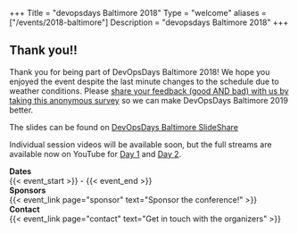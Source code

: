 +++
Title = "devopsdays Baltimore 2018"
Type = "welcome"
aliases = ["/events/2018-baltimore"]
Description = "devopsdays Baltimore 2018"
+++

<!-- <div style="text-align:center;">
  {{< event_logo >}}
</div> -->
## Thank you!!
Thank you for being part of DevOpsDays Baltimore 2018! We hope you enjoyed the event despite the last minute changes to the schedule due to weather conditions. Please [share your feedback (good AND bad) with us by taking this anonymous survey](https://goo.gl/forms/VSMKsObfIEanpuo42) so we can make DevOpsDays Baltimore 2019 better.

The slides can be found on [DevOpsDays Baltimore SlideShare](https://www.slideshare.net/devopdsaysbaltimore/presentations)

Individual session videos will be available soon, but the full streams are available now on YouTube for [Day 1](https://youtu.be/_XOjsVnmHmI?t=1726) and [Day 2](https://youtu.be/RqDHtxQCuIU?t=2193).

<div class = "row">
  <div class = "col-md-2">
    <strong>Dates</strong>
  </div>
  <div class = "col-md-8">
    {{< event_start >}} - {{< event_end >}}
  </div>
</div>

<!-- <div class = "row">
  <div class = "col-md-2">
    <strong>Location</strong>
  </div>
  <div class = "col-md-8">
    {{< event_location >}}
  </div>
</div> -->

<!-- <div class = "row">
  <div class = "col-md-2">
    <strong>Register</strong>
  </div>
  <div class = "col-md-8">
    {{< event_link page="registration" text="Register to attend the conference!" >}}
  </div>
</div> -->

<!-- <div class = "row">
  <div class = "col-md-2">
    <strong>Propose</strong>
  </div>
  <div class = "col-md-8">
    {{< event_link page="propose" text="Propose a talk!" >}}
  </div>
</div> -->

<!-- <div class = "row">
  <div class = "col-md-2">
    <strong>Program</strong>
  </div>
  <div class = "col-md-8">
    View the {{< event_link page="program" text="program." >}}
  </div>
</div> -->

<!-- <div class = "row">
  <div class = "col-md-2">
    <strong>Speakers</strong>
  </div>
  <div class = "col-md-8">
    Check out the {{< event_link page="speakers" text="speakers!" >}}
  </div>
</div> -->

<div class = "row">
  <div class = "col-md-2">
    <strong>Sponsors</strong>
  </div>
  <div class = "col-md-8">
    {{< event_link page="sponsor" text="Sponsor the conference!" >}}
  </div>
</div>

<div class = "row">
  <div class = "col-md-2">
    <strong>Contact</strong>
  </div>
  <div class = "col-md-8">
    {{< event_link page="contact" text="Get in touch with the organizers" >}}
  </div>
</div>

<!-- Uncomment if you added your city twitter name -->
<!--
{{< event_twitter >}}
-->
